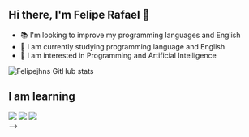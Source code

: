 ## Hi there, I'm Felipe Rafael 👋

- 📚 I'm looking to improve my programming languages ​​and English
- 🌱 I am currently studying programming language and English
- 🧐 I am interested in Programming and   Artificial Intelligence

![Felipejhns GitHub stats](https://github-readme-stats.vercel.app/api?username=Felipejhns&show_icons=true&theme=radical)



## I am learning 
<div>
  <img src="https://img.shields.io/badge/HTML-239120?style=for-the-badge&logo=html5&logoColor=white">
  <img src="https://img.shields.io/badge/CSS-239120?&style=for-the-badge&logo=css3&logoColor=white">
  <img src="https://img.shields.io/badge/JavaScript-F7DF1E?style=for-the-badge&logo=javascript&logoColor=black">
</div>
-->

